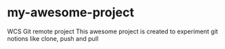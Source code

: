 # my-awesome-project
WCS Git remote project
This awesome project is created to experiment git notions like clone, push and pull
